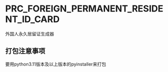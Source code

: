 # PRC_FOREIGN_PERMANENT_RESIDENT_ID_CARD
 外国人永久居留证生成器

## 打包注意事项

要用python3.11版本及以上版本的pyinstaller来打包
